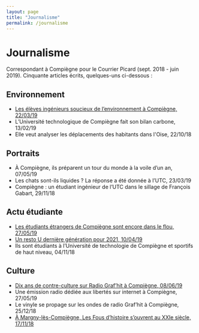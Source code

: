 ```yaml
---
layout: page
title: "Journalisme"
permalink: /journalisme
---
```


# Journalisme 

Correspondant à Compiègne pour le Courrier Picard (sept. 2018 - juin 2019). Cinquante articles écrits, quelques-uns ci-dessous :

## Environnement
- <a href="assets/courrier_picard/ingenieurs_environnement.pdf" target="_blank">Les élèves ingénieurs soucieux de l’environnement à Compiègne, 22/03/19</a>
- L’Université technologique de Compiègne fait son bilan carbone, 13/02/19
- Elle veut analyser les déplacements des habitants dans l'Oise, 22/10/18

## Portraits
- À Compiègne, ils préparent un tour du monde à la voile d’un an, 07/05/19
- Les chats sont-ils liquides ? La réponse a été donnée à l’UTC, 23/03/19
- Compiègne : un étudiant ingénieur de l’UTC dans le sillage de François Gabart, 29/11/18

## Actu étudiante
- <a href="assets/courrier_picard/flou_etudiants_etrangers.pdf" target="_blank">Les étudiants étrangers de Compiègne sont encore dans le flou, 27/05/19</a>
- <a href="assets/courrier_picard/resto_u_2021.pdf" target="_blank">Un resto U dernière génération pour 2021, 10/04/19</a>
- Ils sont étudiants à l’Université de technologie de Compiègne et sportifs de haut niveau, 04/11/18

## Culture
- <a href="assets/courrier_picard/dix_ans_contre_culture.pdf" target="_blank">Dix ans de contre-culture sur Radio Graf’hit à Compiègne, 08/06/19</a>
- Une émission radio dédiée aux libertés sur internet à Compiègne, 27/05/19
- Le vinyle se propage sur les ondes de radio Graf’hit à Compiègne, 25/12/18
- <a href="assets/courrier_picard/fous_histoire_21_siecle.pdf" target="_blank">À Margny-lès-Compiègne, Les Fous d’histoire s’ouvrent au XXIe siècle, 17/11/18</a>

